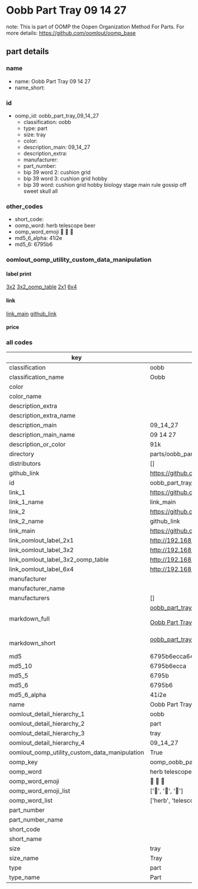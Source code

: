 # Oobb Part Tray 09 14 27  

note: This is part of OOMP the Oopen Organization Method For Parts. For more details: https://github.com/oomlout/oomp_base

##  part details





### name
* name: Oobb Part Tray 09 14 27
* name_short: 
### id
* oomp_id: oobb_part_tray_09_14_27
  * classification: oobb
  * type: part
  * size: tray
  * color: 
  * description_main: 09_14_27
  * description_extra: 
  * manufacturer: 
  * part_number: 
  * bip 39 word 2: cushion grid
  * bip 39 word 3: cushion grid hobby
  * bip 39 word: cushion grid hobby biology stage main rule gossip off sweet skull all

### other_codes
* short_code: 
* oomp_word: herb telescope beer
* oomp_word_emoji :herb: :telescope: :beer:
* md5_6_alpha: 41i2e
* md5_6: 6795b6






### oomlout_oomp_utility_custom_data_manipulation
#### label print
[3x2](http://192.168.1.245:1112/?label=oomp%2041i2e)
[3x2_oomp_table](http://192.168.1.107:1112/?label=oomp%2041i2e)
[2x1](http://192.168.1.242:1112/?label=oomp%2041i2e)
[6x4](http://192.168.1.55:1112/?label=oomp%2041i2e)    

#### link

[link_main](https://github.com/oomlout/oomlout_oomp_current_version_messy/tree/main/parts/oobb_part_tray_09_14_27) [github_link](https://github.com/oomlout/oomlout_oomp_part_src/tree/main/parts/oobb_part_tray_09_14_27)                             

#### price







### all codes 
| key | value |  
| --- | --- |  
| classification | oobb |  
| classification_name | Oobb |  
| color |  |  
| color_name |  |  
| description_extra |  |  
| description_extra_name |  |  
| description_main | 09_14_27 |  
| description_main_name | 09 14 27 |  
| description_or_color | 91k |  
| directory | parts/oobb_part_tray_09_14_27 |  
| distributors | [] |  
| github_link | https://github.com/oomlout/oomlout_oomp_part_src/tree/main/parts/oobb_part_tray_09_14_27 |  
| id | oobb_part_tray_09_14_27 |  
| link_1 | https://github.com/oomlout/oomlout_oomp_current_version_messy/tree/main/parts/oobb_part_tray_09_14_27 |  
| link_1_name | link_main |  
| link_2 | https://github.com/oomlout/oomlout_oomp_part_src/tree/main/parts/oobb_part_tray_09_14_27 |  
| link_2_name | github_link |  
| link_main | https://github.com/oomlout/oomlout_oomp_current_version_messy/tree/main/parts/oobb_part_tray_09_14_27 |  
| link_oomlout_label_2x1 | http://192.168.1.242:1112/?label=oomp%2041i2e |  
| link_oomlout_label_3x2 | http://192.168.1.245:1112/?label=oomp%2041i2e |  
| link_oomlout_label_3x2_oomp_table | http://192.168.1.107:1112/?label=oomp%2041i2e |  
| link_oomlout_label_6x4 | http://192.168.1.55:1112/?label=oomp%2041i2e |  
| manufacturer |  |  
| manufacturer_name |  |  
| manufacturers | [] |  
| markdown_full | [oobb_part_tray_09_14_27](https://github.com/oomlout/oomlout_oomp_current_version_messy/tree/main/parts/oobb_part_tray_09_14_27)<br>[](https://github.com/oomlout/oomlout_oomp_current_version_messy/tree/main/parts/oobb_part_tray_09_14_27)<br>[Oobb Part Tray 09 14 27](https://github.com/oomlout/oomlout_oomp_current_version_messy/tree/main/parts/oobb_part_tray_09_14_27)<br><br> |  
| markdown_short | [oobb_part_tray_09_14_27](https://github.com/oomlout/oomlout_oomp_current_version_messy/tree/main/parts/oobb_part_tray_09_14_27)<br><br> |  
| md5 | 6795b6ecca64f7a6196a1166d89999b3 |  
| md5_10 | 6795b6ecca |  
| md5_5 | 6795b |  
| md5_6 | 6795b6 |  
| md5_6_alpha | 41i2e |  
| name | Oobb Part Tray 09 14 27 |  
| oomlout_detail_hierarchy_1 | oobb |  
| oomlout_detail_hierarchy_2 | part |  
| oomlout_detail_hierarchy_3 | tray |  
| oomlout_detail_hierarchy_4 | 09_14_27 |  
| oomlout_oomp_utility_custom_data_manipulation | True |  
| oomp_key | oomp_oobb_part_tray_09_14_27 |  
| oomp_word | herb telescope beer |  
| oomp_word_emoji | :herb: :telescope: :beer: |  
| oomp_word_emoji_list | [':herb:', ':telescope:', ':beer:'] |  
| oomp_word_list | ['herb', 'telescope', 'beer'] |  
| part_number |  |  
| part_number_name |  |  
| short_code |  |  
| short_name |  |  
| size | tray |  
| size_name | Tray |  
| type | part |  
| type_name | Part |  
